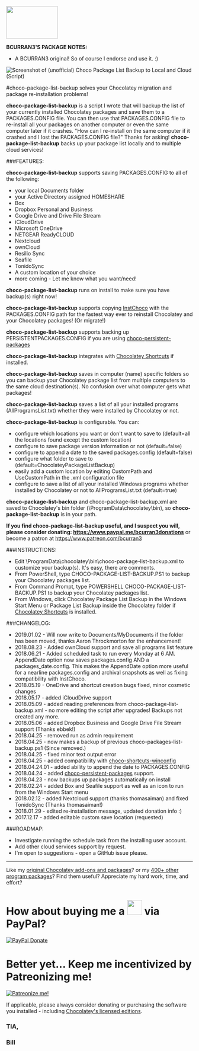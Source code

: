 <img src="https://raw.githubusercontent.com/bcurran3/ChocolateyPackages/master/InstChoco/InstChoco_icon.png" width="139" height="88">

**BCURRAN3'S PACKAGE NOTES:**

* A BCURRAN3 original! So of course I endorse and use it. :)

![Screenshot of (unofficial) Choco Package List Backup to Local and Cloud (Script)](https://raw.githubusercontent.com/bcurran3/ChocolateyPackages/master/choco-package-list-backup/choco-package-list-backup.ps1_screenshot.png)
	
#choco-package-list-backup solves your Chocolatey migration and package re-installation problems!

**choco-package-list-backup** is a script I wrote that will backup the list of your currently installed Chocolatey packages and save them to a PACKAGES.CONFIG file. You can then use that PACKAGES.CONFIG file to re-install all your packages on another computer or even the same computer later if it crashes. "How can I re-install on the same computer if it crashed and I lost the PACKAGES.CONFIG file?" Thanks for asking! **choco-package-list-backup** backs up your package list locally and to multiple cloud services!

###FEATURES:

**choco-package-list-backup** supports saving PACKAGES.CONFIG to all of the following:

* your local Documents folder
* your Active Directory assigned HOMESHARE
* Box
* Dropbox Personal and Business
* Google Drive and Drive File Stream
* iCloudDrive
* Microsoft OneDrive
* NETGEAR ReadyCLOUD
* Nextcloud
* ownCloud
* Resilio Sync
* Seafile
* TonidoSync
* A custom location of your choice
* more coming - Let me know what you want/need!

**choco-package-list-backup** runs on install to make sure you have backup(s) right now!

**choco-package-list-backup** supports copying [InstChoco](https://chocolatey.org/packages/instchoco) with the PACKAGES.CONFIG path for the fastest way ever to reinstall Chocolatey and your Chocolatey packages! (Or migrate!)

**choco-package-list-backup** supports backing up PERSISTENTPACKAGES.CONFIG if you are using [choco-persistent-packages](https://chocolatey.org/packages/choco-persistent-packages)

**choco-package-list-backup** integrates with [Chocolatey Shortcuts](https://chocolatey.org/packages/choco-shortcuts-winconfig) if installed.

**choco-package-list-backup** saves in computer (name) specific folders so you can backup your Chocolatey package list from multiple computers to the same cloud destination(s). No confusion over what computer gets what packages!

**choco-package-list-backup** saves a list of all your installed programs (AllProgramsList.txt) whether they were installed by Chocolatey or not.

**choco-package-list-backup** is configurable. You can:

* configure which locations you want or don't want to save to (default=all the locations found except the custom location)
* configure to save package version information or not (default=false)
* configure to append a date to the saved packages.config (default=false)
* configure what folder to save to (default=ChocolateyPackageListBackup)
* easily add a custom location by editing CustomPath and UseCustomPath in the .xml configuration file
* configure to save a list of all your installed Windows programs whether installed by Chocolatey or not to AllProgramsList.txt (default=true)

**choco-package-list-backup** and choco-package-list-backup.xml are saved to Chocolatey's bin folder (\ProgramData\chocolatey\bin), so **choco-package-list-backup** is in your path.

**If you find choco-package-list-backup useful, and I suspect you will, please consider donating: https://www.paypal.me/bcurran3donations** or become a patron at https://www.patreon.com/bcurran3

###INSTRUCTIONS:

* Edit \ProgramData\chocolatey\bin\choco-package-list-backup.xml to customize your backup(s). It's easy, there are comments.
* From PowerShell, type CHOCO-PACKAGE-LIST-BACKUP.PS1 to backup your Chocolatey packages list. 
* From Command Prompt, type POWERSHELL CHOCO-PACKAGE-LIST-BACKUP.PS1 to backup your Chocolatey packages list. 
* From Windows, click Chocolatey Package List Backup in the Windows Start Menu or Package List Backup inside the Chocolatey folder if [Chocolatey Shortcuts](https://chocolatey.org/packages/choco-shortcuts-winconfig) is installed.

###CHANGELOG:
* 2019.01.02 - Will now write to Documents/MyDocuments if the folder has been moved, thanks Aaron Throckmorton for the enhancement!
* 2018.08.23 - Added ownCloud support and save all programs list feature
* 2018.06.21 - Added scheduled task to run every Monday at 6 AM. AppendDate option now saves packages.config AND a packages_date.config. This makes the AppendDate option more useful for a nearline packages.config and archival snapshots as well as fixing compatibility with InstChoco.
* 2018.05.19 - OneDrive and shortcut creation bugs fixed, minor cosmetic changes
* 2018.05.17 - added iCloudDrive support
* 2018.05.09 - added reading preferences from choco-package-list-backup.xml - no more editing the script after upgrades! Backups not created any more.
* 2018.05.06 - added Dropbox Business and Google Drive File Stream support (Thanks ebbek!)
* 2018.04.25 - removed run as admin requirement
* 2018.04.25 - now makes a backup of previous choco-packages-list-backup.ps1 (Since removed.)
* 2018.04.25 - fixed minor text output error
* 2018.04.25 - added compatibility with [choco-shortcuts-winconfig](https://chocolatey.org/packages/choco-shortcuts-winconfig)
* 2018.04.24.01 - added ability to append the date to PACKAGES.CONFIG 
* 2018.04.24 - added [choco-persistent-packages](https://chocolatey.org/packages/choco-persistent-packages) support.
* 2018.04.23 - now backups up packages automatically on install
* 2018.02.24 - added Box and Seafile support as well as an icon to run from the Windows Start menu
* 2018.02.12 - added Nextcloud support (thanks thomasaiman) and fixed TonidoSync (Thanks thomasaiman!)
* 2018.01.29 - edited re-installation message, updated donation info :)
* 2017.12.17 - added editable custom save location (requested)

###ROADMAP:
* Investigate running the schedule task from the installing user account.
* Add other cloud services support by request.
* I'm open to suggestions - open a GitHub issue please.

***

Like my [original Chocolatey add-ons and packages](https://chocolatey.org/search?q=tag%3Abcurran3)? or my [400+ other program packages](https://chocolatey.org/profiles/bcurran3)? Find them useful? Appreciate my hard work, time, and effort?


<h1>How about buying me a <img src="https://cdn.rawgit.com/bcurran3/ChocolateyPackages/master/mylogos/beer.png" alt="" width="40" height="40"> via PayPal?</h1>

[![PayPal Donate](https://www.paypalobjects.com/webstatic/mktg/logo/AM_SbyPP_mc_vs_dc_ae.jpg)](https://www.paypal.me/bcurran3donations)

<h1>Better yet... Keep me incentivized by Patreonizing me!</h1>

[![Patreonize me!](https://c5.patreon.com/external/logo/downloads_wordmark_white_on_coral.png)](https://www.patreon.com/bcurran3)


If applicable, please always consider donating or purchasing the software you installed - including [Chocolatey's licensed editions](https://chocolatey.org/pricing).

<h3>TIA,</h3>

<h3>Bill</h3>

